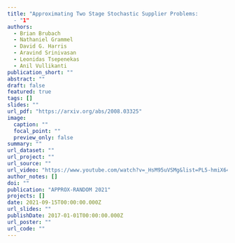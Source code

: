 ```yaml
---
title: "Approximating Two Stage Stochastic Supplier Problems:
  - "1"
authors:
  - Brian Brubach
  - Nathaniel Grammel
  - David G. Harris
  - Aravind Srinivasan
  - Leonidas Tsepenekas
  - Anil Vullikanti
publication_short: ""
abstract: ""
draft: false
featured: true
tags: []
slides: ""
url_pdf: "https://arxiv.org/abs/2008.03325"
image:
  caption: ""
  focal_point: ""
  preview_only: false
summary: ""
url_dataset: ""
url_project: ""
url_source: ""
url_video: "https://www.youtube.com/watch?v=_HsM95uVSMg&list=PL5-hmiX64aeyqfCZelVOngbqn2wxAh89H&index=7&ab_channel=APPROXRANDOM2021"
author_notes: []
doi: ""
publication: "APPROX-RANDOM 2021" 
projects: []
date: 2021-09-15T00:00:00.000Z
url_slides: ""
publishDate: 2017-01-01T00:00:00.000Z
url_poster: ""
url_code: ""
---
```

